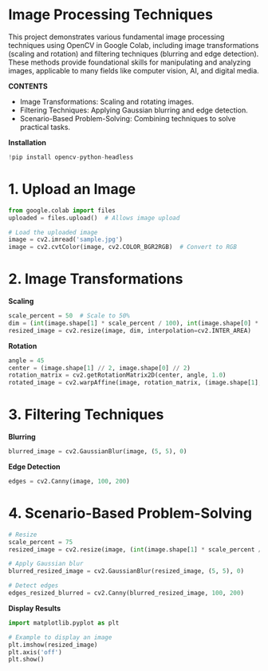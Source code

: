 # **Image Processing Techniques**
This project demonstrates various fundamental image processing techniques using OpenCV in Google Colab, including image transformations (scaling and rotation) and filtering techniques (blurring and edge detection). These methods provide foundational skills for manipulating and analyzing images, applicable to many fields like computer vision, AI, and digital media.

**CONTENTS**

* Image Transformations: Scaling and rotating images.
* Filtering Techniques: Applying Gaussian blurring and edge detection.
* Scenario-Based Problem-Solving: Combining techniques to solve practical tasks.

**Installation**

```python
!pip install opencv-python-headless
```
# **1. Upload an Image**

```python
from google.colab import files
uploaded = files.upload()  # Allows image upload

# Load the uploaded image
image = cv2.imread('sample.jpg')
image = cv2.cvtColor(image, cv2.COLOR_BGR2RGB)  # Convert to RGB
```

# **2. Image Transformations**

**Scaling**
```python
scale_percent = 50  # Scale to 50%
dim = (int(image.shape[1] * scale_percent / 100), int(image.shape[0] * scale_percent / 100))
resized_image = cv2.resize(image, dim, interpolation=cv2.INTER_AREA)
```

**Rotation**
```python
angle = 45
center = (image.shape[1] // 2, image.shape[0] // 2)
rotation_matrix = cv2.getRotationMatrix2D(center, angle, 1.0)
rotated_image = cv2.warpAffine(image, rotation_matrix, (image.shape[1], image.shape[0]))
```

# **3. Filtering Techniques**

**Blurring**
```python
blurred_image = cv2.GaussianBlur(image, (5, 5), 0)
```

**Edge Detection**
```python
edges = cv2.Canny(image, 100, 200)
```

# **4. Scenario-Based Problem-Solving**
```python
# Resize
scale_percent = 75
resized_image = cv2.resize(image, (int(image.shape[1] * scale_percent / 100), int(image.shape[0] * scale_percent / 100)), interpolation=cv2.INTER_AREA)

# Apply Gaussian blur
blurred_resized_image = cv2.GaussianBlur(resized_image, (5, 5), 0)

# Detect edges
edges_resized_blurred = cv2.Canny(blurred_resized_image, 100, 200)
```

**Display Results**
```python
import matplotlib.pyplot as plt

# Example to display an image
plt.imshow(resized_image)
plt.axis('off')
plt.show()
```
